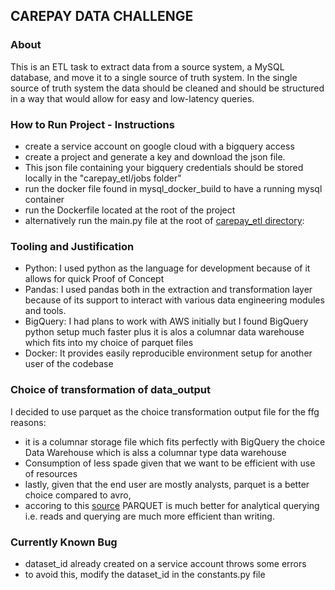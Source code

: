 ## CAREPAY DATA CHALLENGE

### About
This is an ETL task to extract data from a source system, a MySQL database, and move it to a single source of truth system. 
In the single source of truth system the data should be cleaned and should be structured in a way that would allow for easy and low-latency queries.

### How to Run Project - Instructions
- create a service account on google cloud with a bigquery access
- create a project and generate a key and download the json file. 
- This json file containing your bigquery credentials should be stored locally in the "carepay_etl/jobs folder"
- run the docker file found in mysql_docker_build to have a running mysql container
- run the Dockerfile located at the root of the project 
- alternatively run the main.py file at the root of [carepay_etl directory]("./carepay_etl'):

### Tooling and  Justification
- Python: I used python as the language for development because of it allows for quick Proof of Concept 
- Pandas: I used pandas both in the extraction and transformation layer because of its support to interact with various data engineering modules and tools. 
- BigQuery: I had plans to work with AWS initially but I found BigQuery python setup much faster plus it is alos a columnar data warehouse which fits into my choice of parquet files
- Docker: It provides easily reproducible environment setup for another user of the codebase

### Choice of transformation of data_output

I decided to use parquet as the choice transformation output file for the ffg reasons:

- it is a columnar storage file which fits perfectly with BigQuery the choice Data Warehouse which is alss a columnar type data warehouse
- Consumption of less spade given that we want to be efficient with use of resources
- lastly, given that the end user are mostly analysts, parquet is a better choice compared to avro, 
- accoring to this [source](https://blog.clairvoyantsoft.com/big-data-file-formats-3fb659903271) PARQUET is much better for analytical querying i.e. reads and querying are much more efficient than writing.

### Currently Known Bug
- dataset_id already created on a service account throws some errors
- to avoid this, modify the dataset_id in the constants.py file


